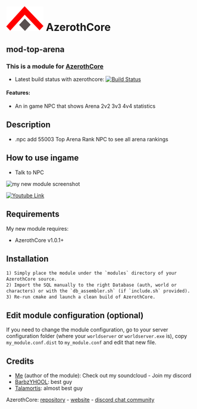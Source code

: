 # ![logo](https://raw.githubusercontent.com/azerothcore/azerothcore.github.io/master/images/logo-github.png) AzerothCore
## mod-top-arena 
### This is a module for [AzerothCore](http://www.azerothcore.org)
- Latest build status with azerothcore: [![Build Status](https://travis-ci.org/azerothcore/mod-top-arena.svg?branch=master)](https://travis-ci.org/azerothcore/mod-top-arena)
#### Features:
- An in game NPC that shows Arena 2v2 3v3 4v4 statistics

## Description

- .npc add 55003 Top Arena Rank NPC to see all arena rankings


## How to use ingame

- Talk to NPC

![my new module screenshot](/screenshots/my_module.png?raw=true "my new module screenshot")

<!-- Video example - We can't embed videos on github, only on github.io pages. If you can, make an animated gif of your video instead (but it's not needed) -->
[![Youtube Link](https://i.imgur.com/Jhrdgv6.png)](https://www.youtube.com/watch?v=T6UEX47mPeE)


## Requirements

My new module requires:

- AzerothCore v1.0.1+


## Installation

```
1) Simply place the module under the `modules` directory of your AzerothCore source. 
2) Import the SQL manually to the right Database (auth, world or characters) or with the `db_assembler.sh` (if `include.sh` provided).
3) Re-run cmake and launch a clean build of AzerothCore.
```

## Edit module configuration (optional)

If you need to change the module configuration, go to your server configuration folder (where your `worldserver` or `worldserver.exe` is), copy `my_module.conf.dist` to `my_module.conf` and edit that new file.


## Credits

* [Me](https://github.com/YOUR_GITHUB_NAME) (author of the module): Check out my soundcloud - Join my discord
* [BarbzYHOOL](https://github.com/barbzyhool): best guy <!-- you can remove this small joke or modify it, but if you let the names, we get notified when a new module is made, which is quite cool) -->
* [Talamortis](https://github.com/talamortis): almost best guy <!-- you can remove this small joke or modify it, but if you let the names, we get notified when a new module is made, which is quite cool) -->

AzerothCore: [repository](https://github.com/azerothcore) - [website](http://azerothcore.org/) - [discord chat community](https://discord.gg/PaqQRkd)
